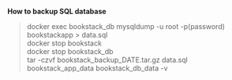 **How to backup SQL database**

>docker exec bookstack_db mysqldump -u root -p(password) bookstackapp > data.sql  
>docker stop bookstack  
>docker stop bookstack_db  
>tar -czvf bookstack_backup_DATE.tar.gz data.sql bookstack_app_data bookstack_db_data -v
